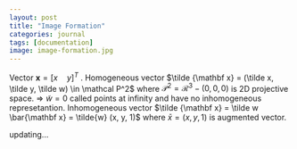```yaml
---
layout: post
title: "Image Formation"
categories: journal
tags: [documentation]
image: image-formation.jpg
---
```


Vector $\mathbf x=[x\quad y]^T$  .
Homogeneous vector  $\tilde {\mathbf x} = (\tilde x, \tilde y, \tilde w) \in \mathcal P^2$  where $\mathcal P^2 = \mathcal R^3 - (0,0,0)$ is 2D projective space. => $\tilde w = 0$ called points at infinity and have no inhomogeneous represetantion.
Inhomogeneous vector $\tilde {\mathbf x} = \tilde w \bar{\mathbf x} = \tilde{w} (x, y, 1)$  where $\bar x = (x,y,1)$ is augmented vector.

updating...


<!--stackedit_data:
eyJoaXN0b3J5IjpbNzI2MzIxMzYxLDEwMzQ3NzIyOCwtMjEyOT
MyODExMSwxNzA1MTg5LC0yMDQzNjMxNTQ3LDEyMjcwNDQ4MDks
MTUxNTcwOTQ0Nyw2OTczNDgwMDMsLTEzMjc3MzQ5OTksLTE2Nj
A5Mjc5MzcsLTE5ODEyNzgwMTAsLTUxOTU1OTY2NiwyMDYxMjYy
MzUwLC03NTc1OTUxMjAsLTc0MjU2MTM2M119
-->